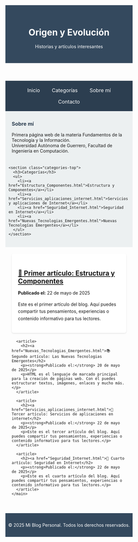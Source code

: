 <!DOCTYPE html>
<html lang="es">
<head>
  <meta charset="UTF-8">
  <meta name="viewport" content="width=device-width, initial-scale=1.0">
  <title>Blog Fundamento Tecnología de la Información</title>
  <style>
    * {
      box-sizing: border-box;
    }

    body {
      font-family: 'Segoe UI', sans-serif;
      background-color: #f9f9f9;
      margin: 0;
      padding: 0;
      color: #333;
    }

    header {
      background-color: #34495e;
      color: white;
      padding: 30px 20px;
      text-align: center;
    }

    nav {
      background-color: #2c3e50;
      padding: 12px 0;
      text-align: center;
    }

    nav a {
      color: white;
      margin: 0 12px;
      text-decoration: none;
      font-size: 1rem;
      display: inline-block;
      padding: 8px 5px;
    }

    nav a:hover {
      text-decoration: underline;
    }

    /* NUEVO: estilo para la parte superior con "Sobre mí" y "Categorías" */
    .top-info {
      display: flex;
      justify-content: space-around;
      background-color: #ecf0f1;
      padding: 20px 10px;
      flex-wrap: wrap;
    }

    .top-info section {
      max-width: 500px;
      margin: 10px;
    }

    .top-info h3 {
      margin-top: 0;
      color: #2c3e50;
    }

    .top-info ul {
      list-style-type: none;
      padding-left: 0;
    }

    .top-info li {
      margin: 6px 0;
    }

    .top-info a {
      text-decoration: none;
      color: #1abc9c;
      font-weight: bold;
    }

    .top-info a:hover {
      text-decoration: underline;
    }

    .container {
      display: flex;
      flex-wrap: wrap;
      max-width: 1200px;
      margin: 20px auto;
      padding: 0 20px;
      gap: 20px;
    }

    main {
      flex: 1 1 60%;
    }

    article {
      background: white;
      padding: 20px;
      margin-bottom: 20px;
      border-radius: 6px;
      box-shadow: 0 2px 4px rgba(0,0,0,0.1);
    }

    article h2 {
      margin-bottom: 10px;
    }

    article p {
      line-height: 1.6;
    }

    .sidebar {
      flex: 1 1 35%;
      background-color: #ecf0f1;
      padding: 20px;
      border-radius: 6px;
      height: fit-content;
    }

    footer {
      background-color: #34495e;
      color: white;
      text-align: center;
      padding: 15px 0;
      margin-top: 40px;
    }

    @media (max-width: 768px) {
      nav a {
        display: block;
        margin: 10px 0;
      }

      .container {
        flex-direction: column;
        padding: 0 15px;
      }

      .sidebar {
        margin-top: 20px;
      }
    }

    @media (max-width: 480px) {
      header h1 {
        font-size: 1.5em;
      }

      nav a {
        font-size: 1em;
      }

      article h2 {
        font-size: 1.2em;
      }

      .top-info section {
        width: 100%;
        text-align: center;
      }
    }
  </style>
</head>
<body>

  <header>
    <h1>Origen y Evolución</h1>
    <p>Historias y artículos interesantes</p>
  </header>

  <nav>
    <a href="#">Inicio</a>
    <a href="#">Categorías</a>
    <a href="#">Sobre mí</a>
    <a href="#">Contacto</a>
  </nav>

  <!-- NUEVO BLOQUE DE CATEGORÍAS Y SOBRE MÍ EN LA PARTE SUPERIOR -->
  <div class="top-info">
    <section class="about-top">
      <h3>Sobre mí</h3>
      <p>
        Primera página web de la materia Fundamentos de la Tecnología y la Información.<br>
        Universidad Autónoma de Guerrero, Facultad de Ingeniería en Computación.
      </p>
    </section>

    <section class="categories-top">
      <h3>Categorías</h3>
      <ul>
        <li><a href="Estructura_Componentes.html">Estructura y Componentes</a></li>
        <li><a href="Servicios_aplicaciones_internet.html">Servicios y aplicaciones de Internet</a></li>
        <li><a href="Seguridad_Internet.html">Seguridad en Internet</a></li>
        <li><a href="Nuevas_Tecnologias_Emergentes.html">Nuevas Tecnologías Emergentes</a></li>
      </ul>
    </section>
  </div>

  <div class="container">
    <main>
      <article>
        <h2><a href="Estructura_Componentes.html">🌄 Primer artículo: Estructura y Componentes</a></h2>
        <p><strong>Publicado el:</strong> 22 de mayo de 2025</p>
        <p>Este es el primer artículo del blog. Aquí puedes compartir tus pensamientos, experiencias o contenido informativo para tus lectores.</p>
      </article>

      <article>
        <h2><a href="Nuevas_Tecnologias_Emergentes.html">📚 Segundo artículo: Las Nuevas Tecnologias Emergentes</h2>
        <p><strong>Publicado el:</strong> 20 de mayo de 2025</p>
        <p>HTML es el lenguaje de marcado principal para la creación de páginas web. Con él puedes estructurar textos, imágenes, enlaces y mucho más.</p>
      </article>

      <article>
        <h2><a href="Servicios_aplicaciones_internet.html">🌄 Tercer artículo: Servicios de aplicaciones en internet</h2>
        <p><strong>Publicado el:</strong> 22 de mayo de 2025</p>
        <p>Este es el tercer artículo del blog. Aquí puedes compartir tus pensamientos, experiencias o contenido informativo para tus lectores.</p>
      </article>

      <article>
        <h2><a href="Seguridad_Internet.html">🌄 Cuarto artículo: Seguridad en Internet</h2>
        <p><strong>Publicado el:</strong> 22 de mayo de 2025</p>
        <p>Este es el cuarto artículo del blog. Aquí puedes compartir tus pensamientos, experiencias o contenido informativo para tus lectores.</p>
      </article>
    </main>
  </div>

  <footer>
    <p>&copy; 2025 Mi Blog Personal. Todos los derechos reservados.</p>
  </footer>

</body>
</html>

  </footer>

</body>
</html>
